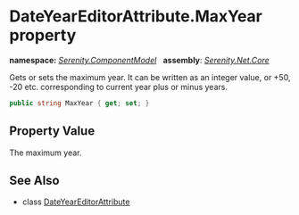# DateYearEditorAttribute.MaxYear property
**namespace:** *[Serenity.ComponentModel](../../README.md#serenity.componentmodel-namespace)*   **assembly**: *[Serenity.Net.Core](../../README.md)*

Gets or sets the maximum year. It can be written as an integer value, or +50, -20 etc. corresponding to current year plus or minus years.

```csharp
public string MaxYear { get; set; }
```

## Property Value

The maximum year.

## See Also

* class [DateYearEditorAttribute](../DateYearEditorAttribute.md)